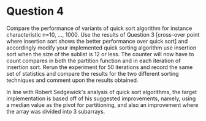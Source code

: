 # Question 4

Compare the performance of variants of quick sort algorithm for instance characteristic n=10, ..., 1000. Use the results of Question 3 [cross-over point where insertion sort shows the better performance over quick sort] and accordingly modify your implemented quick sorting algorithm use insertion sort when the size of the sublist is 12 or less.  The counter will now have to count compares in both the partition function and in each iteration of insertion sort.  Rerun the experiment for 50 iterations and record the same set of statistics and compare the results for the two different sorting techniques and comment upon the results obtained.


In line with Robert Sedgewick's analysis of quick sort algorithms, the target implementation is based off of his suggested improvements, namely, using a median value as the pivot for partitioning, and also an improvement where the array was divided into 3 subarrays. 
